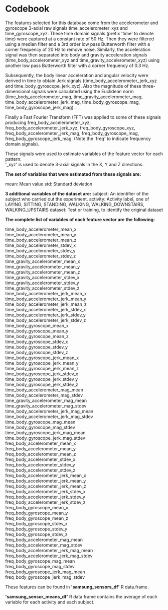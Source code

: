 Codebook 
========

The features selected for this database come from the accelerometer and gyroscope 3-axial raw signals time_accelerometer_xyz and time_gyroscope_xyz. These time domain signals (prefix 'time' to denote time) were captured at a constant rate of 50 Hz. Then they were filtered using a median filter and a 3rd order low pass Butterworth filter with a corner frequency of 20 Hz to remove noise. Similarly, the acceleration signal was then separated into body and gravity acceleration signals (time_body_accelerometer_xyz and time_gravity_accelerometer_xyz) using another low pass Butterworth filter with a corner frequency of 0.3 Hz. 

Subsequently, the body linear acceleration and angular velocity were derived in time to obtain Jerk signals (time_body_accelerometer_jerk_xyz and time_body_gyroscope_jerk_xyz). Also the magnitude of these three-dimensional signals were calculated using the Euclidean norm (time_body_accelerometer_mag, time_gravity_accelerometer_mag, time_body_accelerometer_jerk_mag, time_body_gyroscope_mag, time_body_gyroscope_jerk_mag). 

Finally a Fast Fourier Transform (FFT) was applied to some of these signals producing freq_body_accelerometer_xyz, freq_body_accelerometer_jerk_xyz, freq_body_gyroscope_xyz, freq_body_accelerometer_jerk_mag, freq_body_gyroscope_mag, freq_body_gyroscope_jerk_mag. (Note the 'freq' to indicate frequency domain signals). 

These signals were used to estimate variables of the feature vector for each pattern:  
'_xyz' is used to denote 3-axial signals in the X, Y and Z directions.

**The set of variables that were estimated from these signals are:**

mean: Mean value
std: Standard deviation

**3 additional variables of the dataset are:**
subject: An identifier of the subject who carried out the experiment.
activity: Activity label, one of LAYING, SITTING, STANDING, WALKING, WALKING_DOWNSTAIRS, WALKING_UPSTAIRS
dataset: Test or training, to identify the original dataset


**The complete list of variables of each feature vector are the following:**

time_body_accelerometer_mean_x  
time_body_accelerometer_mean_y  
time_body_accelerometer_mean_z  
time_body_accelerometer_stdev_x  
time_body_accelerometer_stdev_y  
time_body_accelerometer_stdev_z  
time_gravity_accelerometer_mean_x  
time_gravity_accelerometer_mean_y  
time_gravity_accelerometer_mean_z  
time_gravity_accelerometer_stdev_x  
time_gravity_accelerometer_stdev_y  
time_gravity_accelerometer_stdev_z  
time_body_accelerometer_jerk_mean_x  
time_body_accelerometer_jerk_mean_y  
time_body_accelerometer_jerk_mean_z  
time_body_accelerometer_jerk_stdev_x  
time_body_accelerometer_jerk_stdev_y  
time_body_accelerometer_jerk_stdev_z  
time_body_gyroscope_mean_x  
time_body_gyroscope_mean_y  
time_body_gyroscope_mean_z  
time_body_gyroscope_stdev_x  
time_body_gyroscope_stdev_y  
time_body_gyroscope_stdev_z  
time_body_gyroscope_jerk_mean_x  
time_body_gyroscope_jerk_mean_y  
time_body_gyroscope_jerk_mean_z  
time_body_gyroscope_jerk_stdev_x  
time_body_gyroscope_jerk_stdev_y  
time_body_gyroscope_jerk_stdev_z  
time_body_accelerometer_mag_mean  
time_body_accelerometer_mag_stdev  
time_gravity_accelerometer_mag_mean  
time_gravity_accelerometer_mag_stdev  
time_body_accelerometer_jerk_mag_mean  
time_body_accelerometer_jerk_mag_stdev  
time_body_gyroscope_mag_mean  
time_body_gyroscope_mag_stdev  
time_body_gyroscope_jerk_mag_mean  
time_body_gyroscope_jerk_mag_stdev  
freq_body_accelerometer_mean_x  
freq_body_accelerometer_mean_y  
freq_body_accelerometer_mean_z  
freq_body_accelerometer_stdev_x  
freq_body_accelerometer_stdev_y  
freq_body_accelerometer_stdev_z  
freq_body_accelerometer_jerk_mean_x  
freq_body_accelerometer_jerk_mean_y  
freq_body_accelerometer_jerk_mean_z  
freq_body_accelerometer_jerk_stdev_x  
freq_body_accelerometer_jerk_stdev_y  
freq_body_accelerometer_jerk_stdev_z  
freq_body_gyroscope_mean_x  
freq_body_gyroscope_mean_y  
freq_body_gyroscope_mean_z  
freq_body_gyroscope_stdev_x  
freq_body_gyroscope_stdev_y  
freq_body_gyroscope_stdev_z  
freq_body_accelerometer_mag_mean  
freq_body_accelerometer_mag_stdev  
freq_body_accelerometer_jerk_mag_mean  
freq_body_accelerometer_jerk_mag_stdev  
freq_body_gyroscope_mag_mean  
freq_body_gyroscope_mag_stdev  
freq_body_gyroscope_jerk_mag_mean  
freq_body_gyroscope_jerk_mag_stdev  

These features can be found in **'samsung_sensors_df'** R data.frame.

**'samsung_sensor_means_df'** R data.frame contains the average of each variable for each activity and each subject.